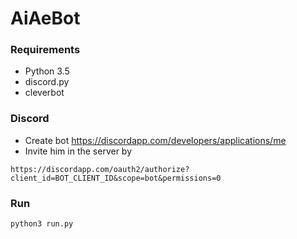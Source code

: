 # AiAeBot

### Requirements
- Python 3.5
- discord.py
- cleverbot

### Discord
- Create bot https://discordapp.com/developers/applications/me
- Invite him in the server by 
```
https://discordapp.com/oauth2/authorize?client_id=BOT_CLIENT_ID&scope=bot&permissions=0
```

### Run
```
python3 run.py
```